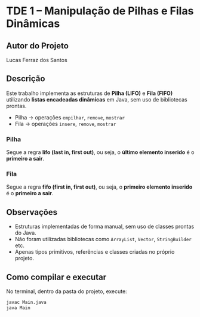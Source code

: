 # TDE 1 – Manipulação de Pilhas e Filas Dinâmicas

## Autor do Projeto
Lucas Ferraz dos Santos

## Descrição
Este trabalho implementa as estruturas de **Pilha (LIFO)** e **Fila (FIFO)** utilizando **listas encadeadas dinâmicas** em Java, sem uso de bibliotecas prontas.

- Pilha → operações `empilhar`, `remove`, `mostrar`
- Fila → operações `insere`, `remove`, `mostrar`

### Pilha
Segue a regra **lifo (last in, first out)**, ou seja, o **último elemento inserido** é o **primeiro a sair**.

### Fila
Segue a regra **fifo (first in, first out)**, ou seja, o **primeiro elemento inserido** é o **primeiro a sair**.

## Observações
- Estruturas implementadas de forma manual, sem uso de classes prontas do Java.
- Não foram utilizadas bibliotecas como `ArrayList`, `Vector`, `StringBuilder` etc.
- Apenas tipos primitivos, referências e classes criadas no próprio projeto.

## Como compilar e executar
No terminal, dentro da pasta do projeto, execute:

```bash
javac Main.java
java Main

